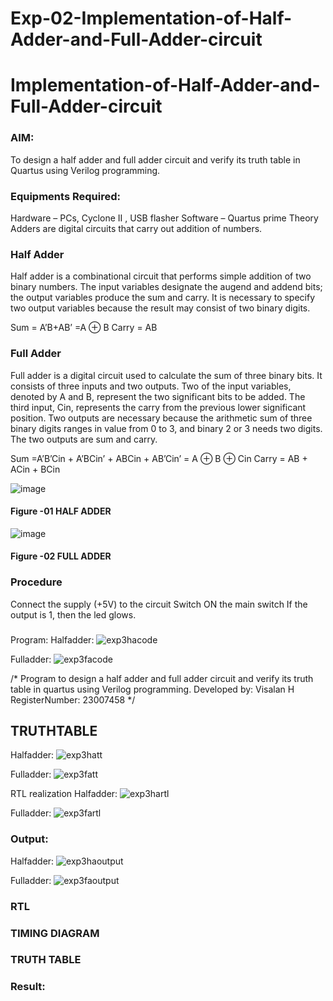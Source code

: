 # Exp-02-Implementation-of-Half-Adder-and-Full-Adder-circuit

# Implementation-of-Half-Adder-and-Full-Adder-circuit
### AIM:
To design a half adder and full adder circuit and verify its truth table in Quartus using Verilog programming.

### Equipments Required:
Hardware – PCs, Cyclone II , USB flasher
Software – Quartus prime
Theory
Adders are digital circuits that carry out addition of numbers.

### Half Adder
Half adder is a combinational circuit that performs simple addition of two binary numbers. The input variables designate the augend and addend bits; the output variables produce the sum and carry. It is necessary to specify two output variables because the result may consist of two binary digits.

Sum = A’B+AB’ =A ⊕ B Carry = AB

### Full Adder
Full adder is a digital circuit used to calculate the sum of three binary bits. It consists of three inputs and two outputs. Two of the input variables, denoted by A and B, represent the two significant bits to be added. The third input, Cin, represents the carry from the previous lower significant position. Two outputs are necessary because the arithmetic sum of three binary digits ranges in value from 0 to 3, and binary 2 or 3 needs two digits. The two outputs are sum and carry.

Sum =A’B’Cin + A’BCin’ + ABCin + AB’Cin’ = A ⊕ B ⊕ Cin Carry = AB + ACin + BCin

 ![image](https://user-images.githubusercontent.com/36288975/163552156-a13e5a56-c638-4110-97d9-8896907c8d25.png)

#### Figure -01 HALF ADDER 


![image](https://user-images.githubusercontent.com/36288975/163552057-b3547877-6d07-45b4-b7e0-bcfebfad9e1d.png)

#### Figure -02 FULL ADDER 

### Procedure

Connect the supply (+5V) to the circuit
Switch ON the main switch
If the output is 1, then the led glows.
### 
Program:
Halfadder:
![exp3hacode](https://github.com/Visalan-H/Exp-02-Implementation-of-Half-Adder-and-Full-Adder-circuit/assets/152077751/acd6e3a6-237b-479a-88eb-7c84f7fce14c)

Fulladder:
![exp3facode](https://github.com/Visalan-H/Exp-02-Implementation-of-Half-Adder-and-Full-Adder-circuit/assets/152077751/a7e3c49a-cc60-45b5-bfcb-bb66d4986b1f)

/*
Program to design a half adder and full adder circuit and verify its truth table in quartus using Verilog programming.
Developed by: Visalan H
RegisterNumber: 23007458
*/
 ## TRUTHTABLE
 Halfadder:
![exp3hatt](https://github.com/Visalan-H/Exp-02-Implementation-of-Half-Adder-and-Full-Adder-circuit/assets/152077751/949b9355-3563-4669-a515-3ef6c3ab5aaa)

Fulladder:
![exp3fatt](https://github.com/Visalan-H/Exp-02-Implementation-of-Half-Adder-and-Full-Adder-circuit/assets/152077751/574cd9cd-c5b6-489d-9565-2c834f4c25cb)

RTL realization
Halfadder:
![exp3hartl](https://github.com/Visalan-H/Exp-02-Implementation-of-Half-Adder-and-Full-Adder-circuit/assets/152077751/630bd7e2-564e-4a6b-96b0-515080b20e2d)

Fulladder:
![exp3fartl](https://github.com/Visalan-H/Exp-02-Implementation-of-Half-Adder-and-Full-Adder-circuit/assets/152077751/7ac6da66-edc8-48e7-b331-ab7e6c5636f2)


### Output:
Halfadder:
![exp3haoutput](https://github.com/Visalan-H/Exp-02-Implementation-of-Half-Adder-and-Full-Adder-circuit/assets/152077751/3e4a13db-4370-4275-af87-5d9e3d514cdd)

Fulladder:
![exp3faoutput](https://github.com/Visalan-H/Exp-02-Implementation-of-Half-Adder-and-Full-Adder-circuit/assets/152077751/db4abfc3-fea4-4b1f-97a4-9feec4196de4)

### RTL
### TIMING DIAGRAM


### TRUTH TABLE 

### Result:
